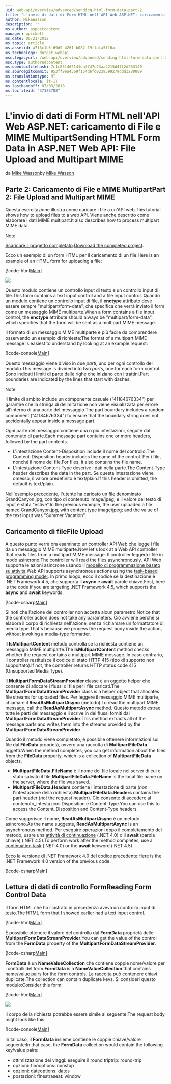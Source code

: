 ```yaml
---
uid: web-api/overview/advanced/sending-html-form-data-part-2
title: "L'invio di dati di Form HTML nell'API Web ASP.NET: caricamento di File e MIME Multipart | Microsoft Docs"
author: MikeWasson
description: ''
ms.author: aspnetcontent
manager: wpickett
ms.date: 06/21/2012
ms.topic: article
ms.assetid: a7f3c1b5-69d9-4261-b082-19ffafa5f16a
ms.technology: dotnet-webapi
msc.legacyurl: /web-api/overview/advanced/sending-html-form-data-part-2
msc.type: authoredcontent
ms.openlocfilehash: 7c1c85f462141daf747e23aa4215d47f2d263140
ms.sourcegitcommit: 953ff9ea4369f154d6fd0239599279ddd3280009
ms.translationtype: MT
ms.contentlocale: it-IT
ms.lasthandoff: 07/03/2018
ms.locfileid: "37386708"
---
```

<a name="sending-html-form-data-in-aspnet-web-api-file-upload-and-multipart-mime"></a><span data-ttu-id="b0528-102">L'invio di dati di Form HTML nell'API Web ASP.NET: caricamento di File e MIME Multipart</span><span class="sxs-lookup"><span data-stu-id="b0528-102">Sending HTML Form Data in ASP.NET Web API: File Upload and Multipart MIME</span></span>
====================
<span data-ttu-id="b0528-103">da [Mike Wasson](https://github.com/MikeWasson)</span><span class="sxs-lookup"><span data-stu-id="b0528-103">by [Mike Wasson](https://github.com/MikeWasson)</span></span>

## <a name="part-2-file-upload-and-multipart-mime"></a><span data-ttu-id="b0528-104">Parte 2: Caricamento di File e MIME Multipart</span><span class="sxs-lookup"><span data-stu-id="b0528-104">Part 2: File Upload and Multipart MIME</span></span>

<span data-ttu-id="b0528-105">Questa esercitazione illustra come caricare i file a un'API web.</span><span class="sxs-lookup"><span data-stu-id="b0528-105">This tutorial shows how to upload files to a web API.</span></span> <span data-ttu-id="b0528-106">Viene anche descritto come elaborare i dati MIME multipart.</span><span class="sxs-lookup"><span data-stu-id="b0528-106">It also describes how to process multipart MIME data.</span></span>

> [!NOTE]
> <span data-ttu-id="b0528-107">[Scaricare il progetto completato](https://code.msdn.microsoft.com/ASPNET-Web-API-File-Upload-a8c0fb0d).</span><span class="sxs-lookup"><span data-stu-id="b0528-107">[Download the completed project](https://code.msdn.microsoft.com/ASPNET-Web-API-File-Upload-a8c0fb0d).</span></span>


<span data-ttu-id="b0528-108">Ecco un esempio di un form HTML per il caricamento di un file:</span><span class="sxs-lookup"><span data-stu-id="b0528-108">Here is an example of an HTML form for uploading a file:</span></span>

[!code-html[Main](sending-html-form-data-part-2/samples/sample1.html)]

![](sending-html-form-data-part-2/_static/image1.png)

<span data-ttu-id="b0528-109">Questo modulo contiene un controllo input di testo e un controllo input di file.</span><span class="sxs-lookup"><span data-stu-id="b0528-109">This form contains a text input control and a file input control.</span></span> <span data-ttu-id="b0528-110">Quando un modulo contiene un controllo input di file, il **enctype** attributo deve essere sempre &quot;multipart/form-data&quot;, che specifica che verrà inviato il form come un messaggio MIME multiparte.</span><span class="sxs-lookup"><span data-stu-id="b0528-110">When a form contains a file input control, the **enctype** attribute should always be &quot;multipart/form-data&quot;, which specifies that the form will be sent as a multipart MIME message.</span></span>

<span data-ttu-id="b0528-111">Il formato di un messaggio MIME multiparte è più facile da comprendere osservando un esempio di richiesta:</span><span class="sxs-lookup"><span data-stu-id="b0528-111">The format of a multipart MIME message is easiest to understand by looking at an example request:</span></span>

[!code-console[Main](sending-html-form-data-part-2/samples/sample2.cmd)]

<span data-ttu-id="b0528-112">Questo messaggio viene diviso in due *parti*, uno per ogni controllo del modulo.</span><span class="sxs-lookup"><span data-stu-id="b0528-112">This message is divided into two *parts*, one for each form control.</span></span> <span data-ttu-id="b0528-113">Sono indicati i limiti di parte dalle righe che iniziano con i trattini.</span><span class="sxs-lookup"><span data-stu-id="b0528-113">Part boundaries are indicated by the lines that start with dashes.</span></span>

> [!NOTE]
> <span data-ttu-id="b0528-114">Il limite di ambito include un componente casuale (&quot;41184676334&quot;) per garantire che la stringa di delimitazione non viene visualizzata per errore all'interno di una parte del messaggio.</span><span class="sxs-lookup"><span data-stu-id="b0528-114">The part boundary includes a random component (&quot;41184676334&quot;) to ensure that the boundary string does not accidentally appear inside a message part.</span></span>


<span data-ttu-id="b0528-115">Ogni parte del messaggio contiene una o più intestazioni, seguite dal contenuto di parte.</span><span class="sxs-lookup"><span data-stu-id="b0528-115">Each message part contains one or more headers, followed by the part contents.</span></span>

- <span data-ttu-id="b0528-116">L'intestazione Content-Disposition include il nome del controllo.</span><span class="sxs-lookup"><span data-stu-id="b0528-116">The Content-Disposition header includes the name of the control.</span></span> <span data-ttu-id="b0528-117">Per i file, nonché il nome del file.</span><span class="sxs-lookup"><span data-stu-id="b0528-117">For files, it also contains the file name.</span></span>
- <span data-ttu-id="b0528-118">L'intestazione Content-Type descrive i dati nella parte.</span><span class="sxs-lookup"><span data-stu-id="b0528-118">The Content-Type header describes the data in the part.</span></span> <span data-ttu-id="b0528-119">Se questa intestazione viene omesso, il valore predefinito è text/plain.</span><span class="sxs-lookup"><span data-stu-id="b0528-119">If this header is omitted, the default is text/plain.</span></span>

<span data-ttu-id="b0528-120">Nell'esempio precedente, l'utente ha caricato un file denominato GrandCanyon.jpg, con tipo di contenuto image/jpeg; e il valore del testo di input è stata &quot;estive&quot;.</span><span class="sxs-lookup"><span data-stu-id="b0528-120">In the previous example, the user uploaded a file named GrandCanyon.jpg, with content type image/jpeg; and the value of the text input was &quot;Summer Vacation&quot;.</span></span>

## <a name="file-upload"></a><span data-ttu-id="b0528-121">Caricamento di file</span><span class="sxs-lookup"><span data-stu-id="b0528-121">File Upload</span></span>

<span data-ttu-id="b0528-122">A questo punto verrà ora esaminato un controller API Web che legge i file da un messaggio MIME multiparte.</span><span class="sxs-lookup"><span data-stu-id="b0528-122">Now let's look at a Web API controller that reads files from a multipart MIME message.</span></span> <span data-ttu-id="b0528-123">Il controller leggerà i file in modo asincrono.</span><span class="sxs-lookup"><span data-stu-id="b0528-123">The controller will read the files asynchronously.</span></span> <span data-ttu-id="b0528-124">API Web supporta le azioni asincrone usando il [modello di programmazione basato su attività](https://msdn.microsoft.com/library/dd460693.aspx).</span><span class="sxs-lookup"><span data-stu-id="b0528-124">Web API supports asynchronous actions using the [task-based programming model](https://msdn.microsoft.com/library/dd460693.aspx).</span></span> <span data-ttu-id="b0528-125">In primo luogo, ecco il codice se la destinazione è .NET Framework 4.5, che supporta il **async** e **await** parole chiave.</span><span class="sxs-lookup"><span data-stu-id="b0528-125">First, here is the code if you are targeting .NET Framework 4.5, which supports the **async** and **await** keywords.</span></span>

[!code-csharp[Main](sending-html-form-data-part-2/samples/sample3.cs)]

<span data-ttu-id="b0528-126">Si noti che l'azione del controller non accetta alcun parametro.</span><span class="sxs-lookup"><span data-stu-id="b0528-126">Notice that the controller action does not take any parameters.</span></span> <span data-ttu-id="b0528-127">Ciò avviene perché si elabora il corpo di richiesta nell'azione, senza richiamare un formattatore di media type.</span><span class="sxs-lookup"><span data-stu-id="b0528-127">That's because we process the request body inside the action, without invoking a media-type formatter.</span></span>

<span data-ttu-id="b0528-128">Il **IsMultipartContent** metodo controlla se la richiesta contiene un messaggio MIME multiparte.</span><span class="sxs-lookup"><span data-stu-id="b0528-128">The **IsMultipartContent** method checks whether the request contains a multipart MIME message.</span></span> <span data-ttu-id="b0528-129">In caso contrario, il controller restituisce il codice di stato HTTP 415 (tipo di supporto non supportato).</span><span class="sxs-lookup"><span data-stu-id="b0528-129">If not, the controller returns HTTP status code 415 (Unsupported Media Type).</span></span>

<span data-ttu-id="b0528-130">Il **MultipartFormDataStreamProvider** classe è un oggetto helper che consente di allocare i flussi di file per i file caricati.</span><span class="sxs-lookup"><span data-stu-id="b0528-130">The **MultipartFormDataStreamProvider** class is a helper object that allocates file streams for uploaded files.</span></span> <span data-ttu-id="b0528-131">Per leggere il messaggio MIME multiparte, chiamare il **ReadAsMultipartAsync** (metodo).</span><span class="sxs-lookup"><span data-stu-id="b0528-131">To read the multipart MIME message, call the **ReadAsMultipartAsync** method.</span></span> <span data-ttu-id="b0528-132">Questo metodo estrae tutte le parti del messaggio e li scrive in dei flussi forniti dal **MultipartFormDataStreamProvider**.</span><span class="sxs-lookup"><span data-stu-id="b0528-132">This method extracts all of the message parts and writes them into the streams provided by the **MultipartFormDataStreamProvider**.</span></span>

<span data-ttu-id="b0528-133">Quando il metodo viene completato, è possibile ottenere informazioni sui file dal **FileData** proprietà, ovvero una raccolta di **MultipartFileData** oggetti.</span><span class="sxs-lookup"><span data-stu-id="b0528-133">When the method completes, you can get information about the files from the **FileData** property, which is a collection of **MultipartFileData** objects.</span></span>

- <span data-ttu-id="b0528-134">**MultipartFileData.FileName** è il nome del file locale nel server di cui è stato salvato il file.</span><span class="sxs-lookup"><span data-stu-id="b0528-134">**MultipartFileData.FileName** is the local file name on the server, where the file was saved.</span></span>
- <span data-ttu-id="b0528-135">**MultipartFileData.Headers** contiene l'intestazione di parte (*non* l'intestazione della richiesta).</span><span class="sxs-lookup"><span data-stu-id="b0528-135">**MultipartFileData.Headers** contains the part header (*not* the request header).</span></span> <span data-ttu-id="b0528-136">Ciò consente di accedere al contenuto\_intestazioni Disposition e Content-Type.</span><span class="sxs-lookup"><span data-stu-id="b0528-136">You can use this to access the Content\_Disposition and Content-Type headers.</span></span>

<span data-ttu-id="b0528-137">Come suggerisce il nome, **ReadAsMultipartAsync** è un metodo asincrono.</span><span class="sxs-lookup"><span data-stu-id="b0528-137">As the name suggests, **ReadAsMultipartAsync** is an asynchronous method.</span></span> <span data-ttu-id="b0528-138">Per eseguire operazioni dopo il completamento del metodo, usare una [attività di continuazione](https://msdn.microsoft.com/library/ee372288.aspx) (.NET 4.0) o il **await** (parola chiave) (.NET 4.5).</span><span class="sxs-lookup"><span data-stu-id="b0528-138">To perform work after the method completes, use a [continuation task](https://msdn.microsoft.com/library/ee372288.aspx) (.NET 4.0) or the **await** keyword (.NET 4.5).</span></span>

<span data-ttu-id="b0528-139">Ecco la versione di .NET Framework 4.0 del codice precedente:</span><span class="sxs-lookup"><span data-stu-id="b0528-139">Here is the .NET Framework 4.0 version of the previous code:</span></span>

[!code-csharp[Main](sending-html-form-data-part-2/samples/sample4.cs)]

## <a name="reading-form-control-data"></a><span data-ttu-id="b0528-140">Lettura di dati di controllo Form</span><span class="sxs-lookup"><span data-stu-id="b0528-140">Reading Form Control Data</span></span>

<span data-ttu-id="b0528-141">Il form HTML che ho illustrato in precedenza aveva un controllo input di testo.</span><span class="sxs-lookup"><span data-stu-id="b0528-141">The HTML form that I showed earlier had a text input control.</span></span>

[!code-html[Main](sending-html-form-data-part-2/samples/sample5.html)]

<span data-ttu-id="b0528-142">È possibile ottenere il valore del controllo dal **FormData** proprietà delle **MultipartFormDataStreamProvider**.</span><span class="sxs-lookup"><span data-stu-id="b0528-142">You can get the value of the control from the **FormData** property of the **MultipartFormDataStreamProvider**.</span></span>

[!code-csharp[Main](sending-html-form-data-part-2/samples/sample6.cs?highlight=15)]

<span data-ttu-id="b0528-143">**FormData** è un **NameValueCollection** che contiene coppie nome/valore per i controlli del form.</span><span class="sxs-lookup"><span data-stu-id="b0528-143">**FormData** is a **NameValueCollection** that contains name/value pairs for the form controls.</span></span> <span data-ttu-id="b0528-144">La raccolta può contenere chiavi duplicate.</span><span class="sxs-lookup"><span data-stu-id="b0528-144">The collection can contain duplicate keys.</span></span> <span data-ttu-id="b0528-145">Si consideri questo modulo:</span><span class="sxs-lookup"><span data-stu-id="b0528-145">Consider this form:</span></span>

[!code-html[Main](sending-html-form-data-part-2/samples/sample7.html)]

![](sending-html-form-data-part-2/_static/image2.png)

<span data-ttu-id="b0528-146">Il corpo della richiesta potrebbe essere simile al seguente:</span><span class="sxs-lookup"><span data-stu-id="b0528-146">The request body might look like this:</span></span>

[!code-console[Main](sending-html-form-data-part-2/samples/sample8.cmd)]

<span data-ttu-id="b0528-147">In tal caso, il **FormData** insieme contiene le coppie chiave/valore seguente:</span><span class="sxs-lookup"><span data-stu-id="b0528-147">In that case, the **FormData** collection would contain the following key/value pairs:</span></span>

- <span data-ttu-id="b0528-148">ottimizzazione dei viaggi: eseguire il round trip</span><span class="sxs-lookup"><span data-stu-id="b0528-148">trip: round-trip</span></span>
- <span data-ttu-id="b0528-149">opzioni: fino</span><span class="sxs-lookup"><span data-stu-id="b0528-149">options: nonstop</span></span>
- <span data-ttu-id="b0528-150">opzioni: date</span><span class="sxs-lookup"><span data-stu-id="b0528-150">options: dates</span></span>
- <span data-ttu-id="b0528-151">postazioni: finestra</span><span class="sxs-lookup"><span data-stu-id="b0528-151">seat: window</span></span>
